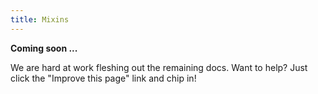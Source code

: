 ```yaml
---
title: Mixins
---
```


**Coming soon ...**

We are hard at work fleshing out the remaining docs. Want to help? Just click
the "Improve this page" link and chip in!

